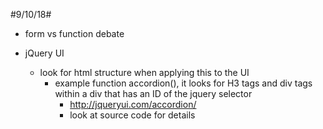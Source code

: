 #9/10/18#
- form vs function debate

- jQuery UI
    - look for html structure when applying this to the UI
        - example function accordion(), it looks for H3 tags and div tags within a div that has an ID of the jquery selector
            - http://jqueryui.com/accordion/
            - look at source code for details

